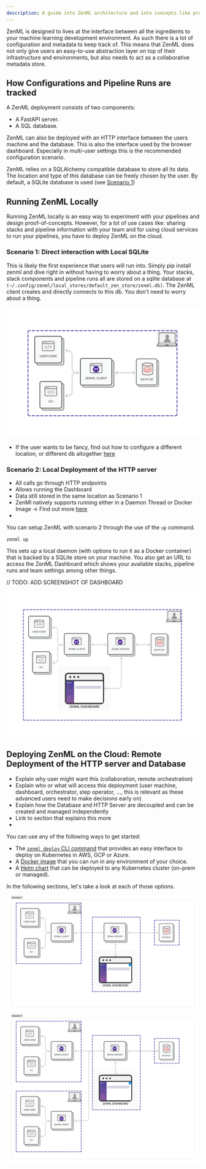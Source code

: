 ```yaml
---
description: A guide into ZenML architecture and into concepts like providers, deployers and more!
---
```


ZenML is designed to lives at the interface between 
all the ingredients to your machine learning development environment. As such 
there is a lot of configuration and metadata to keep track of. This means that
ZenML does not only give users an easy-to-use abstraction layer on top of their 
infrastructure and environments, but also needs to act as a collaborative 
metadata store.

## How Configurations and Pipeline Runs are tracked

A ZenML deployment consists of two components:
- A FastAPI server.
- A SQL database.

ZenML can also be deployed with an HTTP interface between the users machine 
and the database. This is also the interface used by the browser dashboard.
Especially in multi-user settings this is the recommended configuration
scenario.

ZenML relies on a SQLAlchemy compatible database to store all its data. The 
location and type of this database can be freely chosen by the user. By default,
a SQLite database is used (see [Scenario 1](#running-zenml-locally))

## Running ZenML Locally

Running ZenML locally is an easy way to experiment with your pipelines and design proof-of-concepts. However, for a lot of use cases like: sharing stacks and pipeline information with your team and for using cloud services to run your pipelines, you have to deploy ZenML on the cloud.

### Scenario 1: Direct interaction with Local SQLite

This is likely the first experience that users will run into. Simply pip install 
zenml and dive right in without having to worry about a thing. Your stacks,
stack components and pipeline runs all are stored on a sqlite database at
`(~/.config/zenml/local_stores/default_zen_store/zenml.db)`. The ZenML client 
creates and directly connects to this db. You don't need to worry about a thing.

![ZenML on SQLite](../../assets/getting_started/Scenario1.png)

* If the user wants to be fancy, find out how to configure a different location,
or different db altogether [here]()

### Scenario 2: Local Deployment of the HTTP server

* All calls go through HTTP endpoints
* Allows running the Dashboard
* Data still stored in the same location as Scenario 1
* ZenMl natively supports running either in a Daemon Thread or Docker Image 
-> Find out more [here]()
* 
You can setup ZenML with scenario 2 through the use of the `up` command.

```
zenml up
```

This sets up a local daemon (with options to run it as a Docker container) that is backed by a SQLite store on your machine. You also get an URL to access the ZenML Dashboard which shows your available stacks, pipeline runs and team settings among other things.

// TODO: ADD SCREENSHOT OF DASHBOARD


![ZenML on with Local HTTP Server](../../assets/getting_started/Scenario2.png)

## Deploying ZenML on the Cloud: Remote Deployment of the HTTP server and Database

* Explain why user might want this (collaboration, remote orchestration)
* Explain who or what will access this deployment (user machine, dashboard,
orchestrator, step operator, ..., this is relevant as these advanced users need 
to make decisions early on) 
* Explain how the Database and HTTP Server are decoupled and can be created and
managed independently
* Link to section that explains this more
* 
You can use any of the following ways to get started:
- The [`zenml deploy` CLI command](./cli.md) that provides an easy interface to deploy on Kubernetes in AWS, GCP or Azure.
- A [Docker image](./docker.md#using-docker) that you can run in any environment of your choice.
- A [Helm chart](./docker.md#using-helm) that can be deployed to any Kubernetes cluster (on-prem or managed).

In the following sections, let's take a look at each of those options.




![ZenML on with Remote HTTP Server](../../assets/getting_started/Scenario3.1.png)
![ZenML on with Remote HTTP Server - Collaboration](../../assets/getting_started/Scenario3.2.png)
